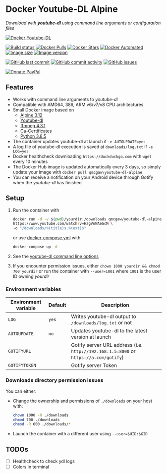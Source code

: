 # Docker Youtube-DL Alpine

*Download with [**youtube-dl**](https://github.com/rg3/youtube-dl) using command line arguments or configuration files*

[![Docker Youtube-DL](https://github.com/qdm12/youtube-dl-docker/raw/master/title.png)](https://hub.docker.com/r/qmcgaw/youtube-dl-alpine/)

[![Build status](https://github.com/qdm12/ddns-updater/workflows/Buildx%20latest/badge.svg)](https://github.com/qdm12/ddns-updater/actions?query=workflow%3A%22Buildx+latest%22)
[![Docker Pulls](https://img.shields.io/docker/pulls/qmcgaw/youtube-dl-alpine.svg)](https://hub.docker.com/r/qmcgaw/youtube-dl-alpine)
[![Docker Stars](https://img.shields.io/docker/stars/qmcgaw/youtube-dl-alpine.svg)](https://hub.docker.com/r/qmcgaw/youtube-dl-alpine)
[![Docker Automated](https://img.shields.io/docker/automated/qmcgaw/youtube-dl-alpine.svg)](https://hub.docker.com/r/qmcgaw/youtube-dl-alpine)
[![Image size](https://images.microbadger.com/badges/image/qmcgaw/youtube-dl-alpine.svg)](https://microbadger.com/images/qmcgaw/youtube-dl-alpine)
[![Image version](https://images.microbadger.com/badges/version/qmcgaw/youtube-dl-alpine.svg)](https://microbadger.com/images/qmcgaw/youtube-dl-alpine)

[![GitHub last commit](https://img.shields.io/github/last-commit/qdm12/youtube-dl-docker.svg)](https://github.com/qdm12/youtube-dl-docker/issues)
[![GitHub commit activity](https://img.shields.io/github/commit-activity/y/qdm12/youtube-dl-docker.svg)](https://github.com/qdm12/youtube-dl-docker/issues)
[![GitHub issues](https://img.shields.io/github/issues/qdm12/youtube-dl-docker.svg)](https://github.com/qdm12/youtube-dl-docker/issues)

[![Donate PayPal](https://img.shields.io/badge/Donate-PayPal-green.svg)](https://paypal.me/qmcgaw)

## Features

- Works with command line arguments to *youtube-dl*
- Compatible with AMD64, 386, ARM v6/v7/v8 CPU architectures
- Small Docker image based on
    - [Alpine 3.12](https://alpinelinux.org)
    - [Youtube-dl](https://github.com/rg3/youtube-dl)
    - [ffmpeg 4.3.1](https://pkgs.alpinelinux.org/package/v3.10/community/x86_64/ffmpeg)
    - [Ca-Certificates](https://pkgs.alpinelinux.org/package/v3.10/main/x86_64/ca-certificates)
    - [Python 3.8.5](https://pkgs.alpinelinux.org/package/v3.10/main/x86_64/python)
- The container updates youtube-dl at launch if `-e AUTOUPDATE=yes`
- A log file of youtube-dl execution is saved at `downloads/log.txt` if `-e LOG=yes`
- Docker healthcheck downloading `https://duckduckgo.com` with `wget` every 10 minutes
- The Docker Hub image is updated automatically every 3 days, so simply update your image with `docker pull qmcgaw\youtube-dl-alpine`
- You can receive a notification on your Android device through Gotify when the *youtube-dl* has finished

## Setup

1. Run the container with

    ```bash
    docker run -d -v $(pwd)/yourdir:/downloads qmcgaw/youtube-dl-alpine \
    https://www.youtube.com/watch?v=HagVnWAeGcM \
    -o "/downloads/%(title)s.%(ext)s"
    ```

    or use [docker-compose.yml](https://github.com/qdm12/youtube-dl-docker/blob/master/docker-compose.yml) with

    ```bash
    docker-compose up -d
    ```

1. See the [youtube-dl command line options](https://github.com/rg3/youtube-dl/blob/master/README.md#options)
1. If you encounter permission issues, either `chown 1000 yourdir && chmod 700 yourdir` or run the container
with `--user=1001` where `1001` is the user ID owning *yourdir*

### Environment variables

| Environment variable | Default | Description |
| --- | --- | --- |
| `LOG` | `yes` | Writes youtube-dl output to `/downloads/log.txt` or not |
| `AUTOUPDATE` | `no` | Updates youtube-dl to the latest version at launch |
| `GOTIFYURL` |  | Gotify server URL address (i.e. `http://192.168.1.5:8000` or `https://a.com/gotify`) |
| `GOTIFYTOKEN` |  | Gotify server Token |

### Downloads directory permission issues

You can either:

- Change the ownership and permissions of `./downloads` on your host with:

    ```sh
    chown 1000 -R ./downloads
    chmod 700 ./downloads
    chmod -R 600 ./downloads/*
    ```

- Launch the container with a different user using `--user=$UID:$GID`

## TODOs

- [ ] Healthcheck to check ydl logs
- [ ] Colors in terminal
